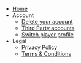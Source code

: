 - [Home](/)
- Account
  - [Delete your account](/help/delete-account.md)
  - [Third Party accounts](/help/third-party-accounts.md)
  - [Switch player profile](/help/switch-account.md)
- Legal
  - [Privacy Policy](/legal/privacy-policy.md)
  - [Terms & Conditions](/legal/terms-conditions.md)

